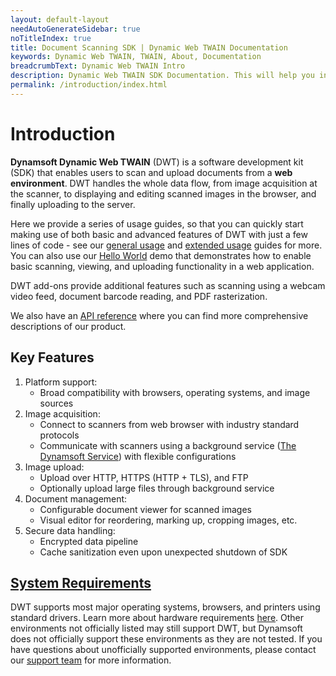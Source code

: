 ```yaml
---
layout: default-layout
needAutoGenerateSidebar: true
noTitleIndex: true
title: Document Scanning SDK | Dynamic Web TWAIN Documentation
keywords: Dynamic Web TWAIN, TWAIN, About, Documentation
breadcrumbText: Dynamic Web TWAIN Intro
description: Dynamic Web TWAIN SDK Documentation. This will help you integrate document scanning into your app, no matter whether you are building a workflow from scratch or optimizing an existing workflow.
permalink: /introduction/index.html
---
```


<!-- Preamble
Explain how we achieve highest hardware compatibility
Customize or ajust to fit specific devices
Explain how we achieve Cross-Platform Cross-Browser Compatibility
The design of a browser-independent service which is made available on different operating systems
Localhost, LAN host or remote host usage of the service
Clarify the intention of the built-in viewer
A way to interact with document images and call upon the service for simple document management
Illustrate the reason for the image management features
Simple image editing / decoding /encoding /uploading allows for a business solution to be created without involving another vendor's product
Lastly, present extendable capabilities
Dynamsoft offers other image processing modules that can be integrated to offer more capabilities such as barcode reading, text recognition and more


- Give introduction on purpose and functions of product
  - Key point 1: Utilize physical scanners in browsers for document acquisition
  - Key point 2: Built-in viewer & simple document management
  - Clarify the intention of the built-in viewer
- Adherence to industry standards
- Customizable for specific devices
- Quick overview on platform support and web framework support
- Broad hardware compatibility, cross-platform, cross-browser
- Justify inclusion of image viewer image management features
  - Bundle commonly used tools together within same SDK
- Pros of Dynamsoft Service
  - Allows for easy cross platform capabilities, flexible usage of network scanners
  - Local host, over LAN, or remote connection to web app
  - Carry out some background processing outside of the web application for higher performance
- Synergize with other Dynamsoft products (link) -->

# Introduction

**Dynamsoft Dynamic Web TWAIN** (DWT) is a software development kit (SDK) that enables users to scan and upload documents from a **web environment**. DWT handles the whole data flow, from image acquisition at the scanner, to displaying and editing scanned images in the browser, and finally uploading to the server.

Here we provide a series of usage guides, so that you can quickly start making use of both basic and advanced features of DWT with just a few lines of code - see our [general usage]({{site.general-usage}}index.html) and [extended usage]({{site.extended-usage}}index.html) guides for more. You can also use our [Hello World]({{site.hello-world}}index.html) demo that demonstrates how to enable basic scanning, viewing, and uploading functionality in a web application.

DWT add-ons provide additional features such as scanning using a webcam video feed, document barcode reading, and PDF rasterization. <!-- You can learn more about add-ons and licensing [here](../add-ons/). -->

We also have an<!-- [knowledge base](../knowledge-base/) --> [API reference]({{site.api}}index.html) where you can find more comprehensive descriptions of our product.

## Key Features

1. Platform support:
    - Broad compatibility with browsers, operating systems, and image sources
2. Image acquisition:
    - Connect to scanners from web browser with industry standard protocols
    - Communicate with scanners using a background service ([The Dynamsoft Service]({{site.faq}}what-does-dynamsoft-service-do-on-end-user-machine.html)) with flexible configurations
3. Image upload:
    - Upload over HTTP, HTTPS (HTTP + TLS), and FTP
    - Optionally upload large files through background service
4. Document management:
    - Configurable document viewer for scanned images
    - Visual editor for reordering, marking up, cropping images, etc.
5. Secure data handling:
    - Encrypted data pipeline <!-- is data encrypted in in motion and at rest? -->
    - Cache sanitization even upon unexpected shutdown of SDK

## [System Requirements]({{site.introduction}}system-requirements.html)
DWT supports most major operating systems, browsers, and printers using standard drivers. Learn more about hardware requirements [here]({{site.introduction}}imaging-hardware.html). Other environments not officially listed may still support DWT, but Dynamsoft does not officially support these environments as they are not tested. If you have questions about unofficially supported environments, please contact our [support team]({{site.about}}getsupport.html) for more information.


<!--
| **Supported Operating Systems**                 | **Supported Browsers**                                                      | **Supported Image Source Drivers**  | **Supported Web Frameworks**  |
| ------------------------------------------------ | ---------------------------------------------------------------------------- | ------------------------------------ | ------------------------------ |
| - Windows <br> - Linux<br> - MacOS<br> - Android | - Firefox<br>- Chrome<br>- Safari<br>- Microsoft Edge<br>- Internet Explorer | - TWAIN<br>- ICA<br>- SANE<br>- eSCL | - Angular<br> - React<br>- Vue<br> - etc. |

<br/>
<link rel="stylesheet" href="https://www.dynamsoft.com/webres/wwwroot/css/dwt/features.css" />
<div class="dwt-features">
    <main>
        <table class="support-table mt80">
            <thead>
                <tr>
                    <th>Supported Client-Side OS</th>
                    <th>Technology</th>
                    <th colspan="4" class="hide-md hide-sm">Supported Client-Side Browsers</th>
                    <th class="show-md show-sm">Supported Client-Side Browsers</th>
                    <th>Supported Frameworks</th>
                    <th>
                        Supported Server-Side OS
                    </th>
                </tr>
            </thead>
            <tbody>
                <tr>
                    <td>
                        <p class="f16">Windows 7 or later; <br> 32-bit and 64-bit</p>
                    </td>
                    <td>
                        <ul class="tags">
                            <li><p>eSCL</p></li>
                            <li><p>TWAIN</p></li>
                            <li><p>WIA</p></li>
                        </ul>
                        <p>HTML5 & ActiveX;</p>
                    </td>
                    <td class="show-md show-sm">
                        <p>Firefox v68+</p>
                        <p>Chrome v68+</p>
                        <p>IE 9+</p>
                        <p>Microsoft Edge</p>
                    </td>
                    <td class="hide-md hide-sm">
                        <i class="firefox"></i>
                        <p>Firefox v68+</p>
                    </td>
                    <td class="hide-md hide-sm">
                        <i class="chrome"></i>
                        <p>Chrome v68+</p>
                    </td>
                    <td class="hide-md hide-sm">
                        <i class="ie"></i>
                        <p>IE 9+</p>
                    </td>
                    <td class="hide-md hide-sm">
                        <i class="edge"></i>
                        <p>Microsoft Edge</p>
                    </td>
                    <td rowspan="5" style="border: 1px solid #707070;vertical-align: top;border-right: 0;">
                        <p>Works with all common JavaScript frameworks, like <a href="https://github.com/dynamsoft-dwt/vue-document-scan-load-readBarcode" target="_blank" class="orangeLink">Vue.js</a>, <a href="https://github.com/Dynamsoft/web-twain-angular-cli-application" target="_blank" class="orangeLink">Angular</a>, <a href="https://github.com/Dynamsoft/web-twain-react-advanced" target="_blank" class="orangeLink">React</a>, as well as Vanilla (plain) JavaScript</p>
                        <p>
                            <i class="vue"></i>
                            <i class="angular"></i>
                            <i class="react"></i>
                        </p>
                    </td>
                    <td rowspan="5" style="border: 1px solid #707070;vertical-align:top;">
                        <p>All, including</p>
                        <p>
                            <i class="windows"></i>
                            <i class="linux"></i>
                            <i class="macos"></i>
                        </p>
                    </td>
                </tr>
                <tr>
                    <td>
                        <p class="f16">
                            x86-64, ARM64 <br>
                            <a class="orangeLink" href="https://www.dynamsoft.com/web-twain/features/scan-documents-mac-browsers/">Mac</a> OS X 10.6.8+
                        </p>
                    </td>
                    <td>
                        <p class="detail">
                            </p><ul class="tags">
                                <li><p>eSCL</p></li>
                                <li><p>TWAIN</p></li>
                                <li><p>ICA</p></li>
                            </ul>
                            HTML5;
                        <p></p>
                    </td>
                    <td class="show-md show-sm">
                        <p>Firefox v68+</p>
                        <p>Chrome v68+</p>
                        <p>Safari v7+</p>
                    </td>
                    <td class="hide-md hide-sm">
                        <i class="firefox"></i>
                        <p>Firefox v68+</p>
                    </td>
                    <td class="hide-md hide-sm">
                        <i class="chrome"></i>
                        <p>Chrome v68+</p>
                    </td>
                    <td class="hide-md hide-sm">
                        <i class="safari"></i>
                        <p>Safari v7+</p>
                    </td>
                    <td class="hide-md hide-sm"></td>
                </tr>
                <tr>
                    <td>
                        <p class="f16">
                            <a class="orangeLink" href="https://www.dynamsoft.com/web-twain/features/web-document-scanning-sdk-linux/">Linux</a>
                            x64, <a class="orangeLink" href="https://www.dynamsoft.com/web-twain/arm-64/" target="_blank">ARM64</a>, MIPS Ubuntu 12.0.4+, Debian 8+, Fedora 24+, 64-bit
                        </p>
                    </td>
                    <td>
                        <p class="detail">
                            </p><ul class="tags grid-2">
                                <li><p>eSCL</p></li>
                                <li><p>SANE</p></li>
                            </ul>
                            HTML5;
                        <p></p>
                    </td>
                    <td class="show-md show-sm">
                        <p>Firefox v68+</p>
                        <p>Chrome v68+</p>
                    </td>
                    <td class="hide-md hide-sm">
                        <i class="firefox"></i>
                        <p>Firefox v68+</p>
                    </td>
                    <td class="hide-md hide-sm">
                        <i class="chrome"></i>
                        <p>Chrome v68+</p>
                    </td>
                    <td class="hide-md hide-sm"></td>
                    <td class="hide-md hide-sm"></td>
                </tr>
                <tr class="f16">
                    <td>
                        <p>Android 8+</p>
                    </td>
                    <td>
                        <p class="detail">
                            </p><ul class="tags">
                                <li><p>eSCL</p></li>
                            </ul>
                            HTML5;
                        <p></p>
                    </td>
                    <td class="show-md show-sm">
                        <p>Firefox v68+</p>
                        <p>Chrome v68+</p>
                    </td>
                    <td class="hide-md hide-sm">
                        <i class="firefox"></i>
                        <p>Firefox v68+</p>
                    </td>
                    <td class="hide-md hide-sm">
                        <i class="chrome"></i>
                        <p>Chrome v68+</p>
                    </td>
                    <td class="hide-md hide-sm"></td>
                    <td class="hide-md hide-sm"></td>
                </tr>
            </tbody>
        </table>
    </main>
</div>
-->